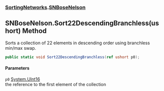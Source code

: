 ### [SortingNetworks](./SortingNetworks.md 'SortingNetworks').[SNBoseNelson](./SortingNetworks-SNBoseNelson.md 'SortingNetworks.SNBoseNelson')
## SNBoseNelson.Sort22DescendingBranchless(ushort) Method
Sorts a collection of 22 elements in descending order using branchless min/max swap.  
```csharp
public static void Sort22DescendingBranchless(ref ushort p0);
```
#### Parameters
<a name='SortingNetworks-SNBoseNelson-Sort22DescendingBranchless(ushort)-p0'></a>
`p0` [System.UInt16](https://docs.microsoft.com/en-us/dotnet/api/System.UInt16 'System.UInt16')  
the reference to the first element of the collection  
  
